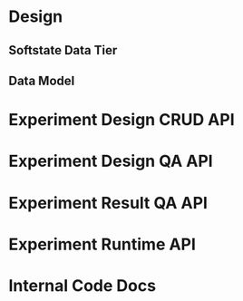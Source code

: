 # Design
## Softstate Data Tier
## Data Model

# Experiment Design CRUD API
# Experiment Design QA API
# Experiment Result QA API
# Experiment Runtime API
# Internal Code Docs
